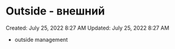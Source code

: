 # Outside - внешний

Created: July 25, 2022 8:27 AM
Updated: July 25, 2022 8:27 AM

- outside management